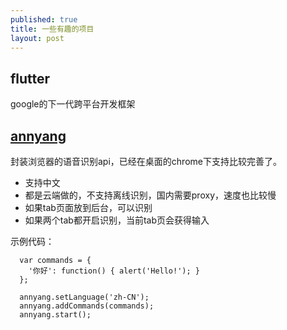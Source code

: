```yaml
---
published: true
title: 一些有趣的项目
layout: post
---
```


## flutter
google的下一代跨平台开发框架

## [annyang](https://github.com/TalAter/annyang)
封装浏览器的语音识别api，已经在桌面的chrome下支持比较完善了。

* 支持中文
* 都是云端做的，不支持离线识别，国内需要proxy，速度也比较慢
* 如果tab页面放到后台，可以识别
* 如果两个tab都开启识别，当前tab页会获得输入

示例代码：
```
  var commands = {
    '你好': function() { alert('Hello!'); }
  };

  annyang.setLanguage('zh-CN');
  annyang.addCommands(commands);
  annyang.start();
 ``` 
